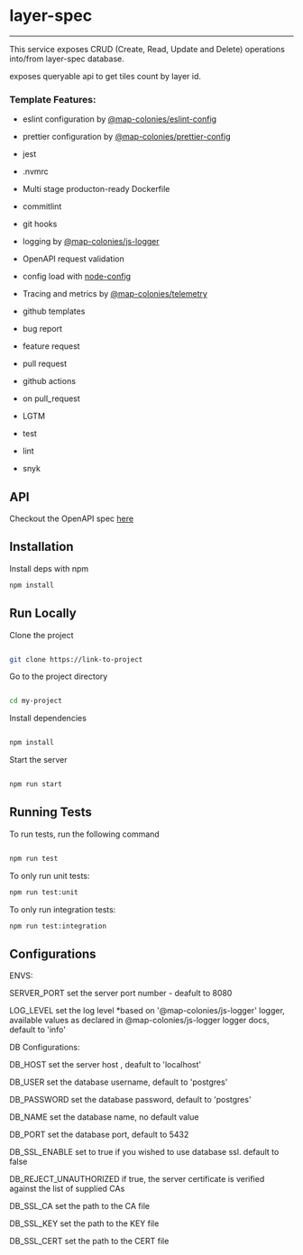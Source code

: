 # layer-spec 
----------------------------------


This service exposes CRUD (Create, Read, Update and Delete) operations into/from layer-spec database.

exposes queryable api to get tiles count by layer id.



### Template Features:

- eslint configuration by [@map-colonies/eslint-config](https://github.com/MapColonies/eslint-config)

- prettier configuration by [@map-colonies/prettier-config](https://github.com/MapColonies/prettier-config)

- jest

- .nvmrc

- Multi stage producton-ready Dockerfile

- commitlint

- git hooks

- logging by [@map-colonies/js-logger](https://github.com/MapColonies/js-logger)

- OpenAPI request validation

- config load with [node-config](https://www.npmjs.com/package/node-config)

- Tracing and metrics by [@map-colonies/telemetry](https://github.com/MapColonies/telemetry)

- github templates

- bug report

- feature request

- pull request

- github actions

- on pull_request

- LGTM

- test

- lint

- snyk

## API
Checkout the OpenAPI spec [here](/openapi3.yaml)

## Installation

Install deps with npm

```bash
npm install
```

## Run Locally

Clone the project

```bash

git clone https://link-to-project

```

Go to the project directory

```bash

cd my-project

```

Install dependencies

```bash

npm install

```

Start the server

```bash

npm run start

```

## Running Tests

To run tests, run the following command

```bash

npm run test

```

To only run unit tests:
```bash
npm run test:unit
```

To only run integration tests:
```bash
npm run test:integration
```

## Configurations

ENVS:

SERVER_PORT set the server port number - deafult to 8080

LOG_LEVEL set the log level *based on '@map-colonies/js-logger' logger, available values as declared in @map-colonies/js-logger logger docs, default to 'info'


DB Configurations:

DB_HOST set the server host , deafult to 'localhost'

DB_USER set the database username, default to 'postgres'

DB_PASSWORD set the database password, default to 'postgres'

DB_NAME set the database name, no default value

DB_PORT set the database port, default to 5432

DB_SSL_ENABLE set to true if you wished to use database ssl. default to false

DB_REJECT_UNAUTHORIZED if true, the server certificate is verified against the list of supplied CAs

DB_SSL_CA set the path to the CA file

DB_SSL_KEY set the path to the KEY file

DB_SSL_CERT set the path to the CERT file
